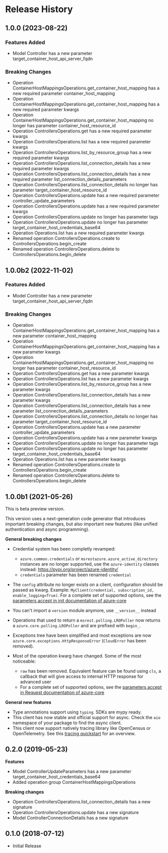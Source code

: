 # Release History

## 1.0.0 (2023-08-22)

### Features Added

  - Model Controller has a new parameter target_container_host_api_server_fqdn

### Breaking Changes

  - Operation ContainerHostMappingsOperations.get_container_host_mapping has a new required parameter container_host_mapping
  - Operation ContainerHostMappingsOperations.get_container_host_mapping has a new required parameter kwargs
  - Operation ContainerHostMappingsOperations.get_container_host_mapping no longer has parameter container_host_resource_id
  - Operation ControllersOperations.get has a new required parameter kwargs
  - Operation ControllersOperations.list has a new required parameter kwargs
  - Operation ControllersOperations.list_by_resource_group has a new required parameter kwargs
  - Operation ControllersOperations.list_connection_details has a new required parameter kwargs
  - Operation ControllersOperations.list_connection_details has a new required parameter list_connection_details_parameters
  - Operation ControllersOperations.list_connection_details no longer has parameter target_container_host_resource_id
  - Operation ControllersOperations.update has a new required parameter controller_update_parameters
  - Operation ControllersOperations.update has a new required parameter kwargs
  - Operation ControllersOperations.update no longer has parameter tags
  - Operation ControllersOperations.update no longer has parameter target_container_host_credentials_base64
  - Operation Operations.list has a new required parameter kwargs
  - Renamed operation ControllersOperations.create to ControllersOperations.begin_create
  - Renamed operation ControllersOperations.delete to ControllersOperations.begin_delete

## 1.0.0b2 (2022-11-02)

### Features Added

  - Model Controller has a new parameter target_container_host_api_server_fqdn

### Breaking Changes

  - Operation ContainerHostMappingsOperations.get_container_host_mapping has a new parameter container_host_mapping
  - Operation ContainerHostMappingsOperations.get_container_host_mapping has a new parameter kwargs
  - Operation ContainerHostMappingsOperations.get_container_host_mapping no longer has parameter container_host_resource_id
  - Operation ControllersOperations.get has a new parameter kwargs
  - Operation ControllersOperations.list has a new parameter kwargs
  - Operation ControllersOperations.list_by_resource_group has a new parameter kwargs
  - Operation ControllersOperations.list_connection_details has a new parameter kwargs
  - Operation ControllersOperations.list_connection_details has a new parameter list_connection_details_parameters
  - Operation ControllersOperations.list_connection_details no longer has parameter target_container_host_resource_id
  - Operation ControllersOperations.update has a new parameter controller_update_parameters
  - Operation ControllersOperations.update has a new parameter kwargs
  - Operation ControllersOperations.update no longer has parameter tags
  - Operation ControllersOperations.update no longer has parameter target_container_host_credentials_base64
  - Operation Operations.list has a new parameter kwargs
  - Renamed operation ControllersOperations.create to ControllersOperations.begin_create
  - Renamed operation ControllersOperations.delete to ControllersOperations.begin_delete

## 1.0.0b1 (2021-05-26)

This is beta preview version.

This version uses a next-generation code generator that introduces important breaking changes, but also important new features (like unified authentication and async programming).

**General breaking changes**

- Credential system has been completly revamped:

  - `azure.common.credentials` or `msrestazure.azure_active_directory` instances are no longer supported, use the `azure-identity` classes instead: https://pypi.org/project/azure-identity/
  - `credentials` parameter has been renamed `credential`

- The `config` attribute no longer exists on a client, configuration should be passed as kwarg. Example: `MyClient(credential, subscription_id, enable_logging=True)`. For a complete set of
  supported options, see the [parameters accept in init documentation of azure-core](https://github.com/Azure/azure-sdk-for-python/blob/main/sdk/core/azure-core/CLIENT_LIBRARY_DEVELOPER.md#available-policies)
- You can't import a `version` module anymore, use `__version__` instead
- Operations that used to return a `msrest.polling.LROPoller` now returns a `azure.core.polling.LROPoller` and are prefixed with `begin_`.
- Exceptions tree have been simplified and most exceptions are now `azure.core.exceptions.HttpResponseError` (`CloudError` has been removed).
- Most of the operation kwarg have changed. Some of the most noticeable:

  - `raw` has been removed. Equivalent feature can be found using `cls`, a callback that will give access to internal HTTP response for advanced user
  - For a complete set of
  supported options, see the [parameters accept in Request documentation of azure-core](https://github.com/Azure/azure-sdk-for-python/blob/main/sdk/core/azure-core/CLIENT_LIBRARY_DEVELOPER.md#available-policies)

**General new features**

- Type annotations support using `typing`. SDKs are mypy ready.
- This client has now stable and official support for async. Check the `aio` namespace of your package to find the async client.
- This client now support natively tracing library like OpenCensus or OpenTelemetry. See this [tracing quickstart](https://github.com/Azure/azure-sdk-for-python/tree/main/sdk/core/azure-core-tracing-opentelemetry) for an overview.

## 0.2.0 (2019-05-23)

**Features**

  - Model ControllerUpdateParameters has a new parameter
    target_container_host_credentials_base64
  - Added operation group ContainerHostMappingsOperations

**Breaking changes**

  - Operation ControllersOperations.list_connection_details has a new
    signature
  - Operation ControllersOperations.update has a new signature
  - Model ControllerConnectionDetails has a new signature

## 0.1.0 (2018-07-12)

  - Initial Release
